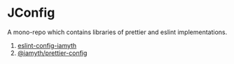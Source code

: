 # **JConfig**

A mono-repo which contains libraries of prettier and eslint implementations.

1. [eslint-config-iamyth](https://github.com/Jamyth/jconfig/tree/master/packages/eslint-config-iamyth)
2. [@iamyth/prettier-config](https://github.com/Jamyth/jconfig/tree/master/packages/prettier-config)
